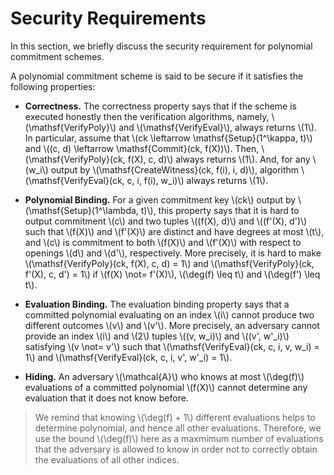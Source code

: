 # Security Requirements
In this section, we briefly discuss the security requirement for polynomial commitment schemes. 

A polynomial commitment scheme is said to be secure if it satisfies the following properties:

- **Correctness.** The correctness property says that if the scheme is executed honestly then the verification algorithms, namely, \\(\mathsf{VerifyPoly}\\) and \\(\mathsf{VerifyEval}\\), always returns \\(1\\). In particular, assume that \\(ck \leftarrow \mathsf{Setup}(1^\kappa, t)\\) and \\((c, d) \leftarrow \mathsf{Commit}(ck, f(X))\\). Then, \\(\mathsf{VerifyPoly}(ck, f(X), c, d)\\) always returns \\(1\\). And, for any \\(w_i\\) output by \\(\mathsf{CreateWitness}(ck, f(i), i, d)\\), algorithm \\(\mathsf{VerifyEval}(ck, c, i, f(i), w_i)\\) always returns \\(1\\).

- **Polynomial Binding.** For a given commitment key \\(ck\\) output by \\(\mathsf{Setup}(1^\lambda, t)\\), this property says that it is hard to output commitment \\(c\\) and two tuples \\((f(X), d)\\) and \\((f'(X), d')\\) such that \\(f(X)\\) and \\(f'(X)\\) are distinct and have degrees at most \\(t\\), and \\(c\\) is commitment to both \\(f(X)\\) and \\(f'(X)\\) with respect to openings \\(d\\) and \\(d'\\), respectively.  More precisely, it is hard to make \\(\mathsf{VerifyPoly}(ck, f(X), c, d) = 1\\) and \\(\mathsf{VerifyPoly}(ck, f'(X), c, d') = 1\\) if \\(f(X) \not= f'(X)\\), \\(\deg(f) \leq t\\) and \\(\deg(f') \leq t\\).

- **Evaluation Binding.** The evaluation binding property says that a committed polynomial evaluating on an index \\(i\\) cannot produce two different outcomes \\(v\\) and \\(v'\\). More precisely, an adversary cannot provide an index \\(i\\) and \\(2\\) tuples \\((v, w_i)\\) and \\((v', w'_i)\\) satisfying \\(v \not= v'\\) such that \\(\mathsf{VerifyEval}(ck, c, i, v, w_i) = 1\\) and \\(\mathsf{VerifyEval}(ck, c, i, v', w'_i) = 1\\).

- **Hiding.** An adversary \\(\mathcal{A}\\) who knows at most \\(\deg(f)\\) evaluations of a committed polynomial \\(f(X)\\) cannot determine any evaluation that it does not know before. 
> We remind that knowing \\(\deg(f) + 1\\) different evaluations helps to determine polynomial, and hence all other evaluations. Therefore, we use the bound \\(\deg(f)\\) here as a maxmimum number of evaluations that the adversary is allowed to know in order not to correctly obtain the evaluations of all other indices.